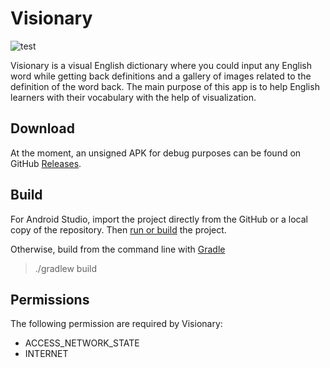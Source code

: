 # Visionary

![test](https://github.com/mingiryu/visionary/actions/workflows/android.yml/badge.svg)

Visionary is a visual English dictionary where you could input any English word while getting back definitions and a gallery of images related to the definition of the word back. The main purpose of this app is to help English learners with their vocabulary with the help of visualization.

## Download

At the moment, an unsigned APK for debug purposes can be found on GitHub [Releases](https://github.com/mingiryu/visionary/releases).

## Build

For Android Studio, import the project directly from the GitHub or a local copy of the repository. Then [run or build](https://developer.android.com/studio/run) the project.

Otherwise, build from the command line with [Gradle](https://developer.android.com/sdk/installing/studio-build.html)

> ./gradlew build

## Permissions

The following permission are required by Visionary:

- ACCESS_NETWORK_STATE
- INTERNET
